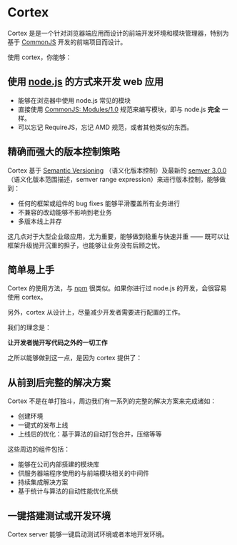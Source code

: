 # Cortex

Cortex 是是一个针对浏览器端应用而设计的前端开发环境和模块管理器，特别为基于 [CommonJS](http://wiki.commonjs.org) 开发的前端项目而设计。

使用 cortex，你能够：

## 使用 [node.js](http://nodejs.org) 的方式来开发 web 应用

- 能够在浏览器中使用 node.js 常见的模块
- 直接使用 [CommonJS: Modules/1.0](http://wiki.commonjs.org/wiki/Modules/1.0) 规范来编写模块，即与 node.js **完全** 一样。
- 可以忘记 RequireJS，忘记 AMD 规范，或者其他类似的东西。

## 精确而强大的版本控制策略

Cortex 基于 [Semantic Versioning](http://semver.org/) （语义化版本控制）及最新的 [semver 3.0.0](https://github.com/mojombo/semver/issues/113)（语义化版本范围描述，semver range expression）来进行版本控制，能够做到：

- 任何的框架或组件的 bug fixes 能够平滑覆盖所有业务进行
- 不兼容的改动能够不影响到老业务
- 多版本线上并存

这几点对于大型企业级应用，尤为重要，能够做到稳重与快速并重 —— 既可以让框架升级抛开沉重的担子，也能够让业务没有后顾之忧。


## 简单易上手

Cortex 的使用方法，与 [npm](http://npmjs.org) 很类似。如果你进行过 node.js 的开发，会很容易使用 cortex。

另外，cortex 从设计上，尽量减少开发者需要进行配置的工作。

我们的理念是：

**让开发者抛开写代码之外的一切工作**

之所以能够做到这一点，是因为 cortex 提供了：


## 从前到后完整的解决方案

Cortex 不是在单打独斗，周边我们有一系列的完整的解决方案来完成诸如：

- 创建环境
- 一键式的发布上线
- 上线后的优化：基于算法的自动打包合并，压缩等等

这些周边的组件包括：

- 能够在公司内部搭建的模块库
- 供服务器端程序使用的与前端模块相关的中间件
- 持续集成解决方案
- 基于统计与算法的自动性能优化系统


## 一键搭建测试或开发环境

Cortex server 能够一键启动测试环境或者本地开发环境。

